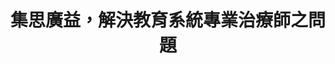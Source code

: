 ---
id: "55"
lang: zh-tw
publish: "TRUE"
description: 「調增教育專業人員鐘點費」連署案
selected: "FALSE"
blog_selected: "FALSE"
thumbnail: https://cm.pdis.tw/images/post/55/1iJPX66Yr0ZzPU-y5_VYpYEVgkGu4V4tv.jpg
title: 集思廣益，解決教育系統專業治療師之問題
introduction:
  content: 教育系統的相關專業人員一直都是在校園中默默付出的一群人，他們巡迴於各校，有著不穩定的工作時數，多年來服務鐘點費也未獲得調增，低於其他醫事人員，因此，基於工作的不穩定性及逐年降低的學校服務時數，多數治療師紛紛選擇離開教育系統的工作，使得教育部及學校相關承辦人員面臨尋找專業治療師的困難。這次便希望能透過協作會議來討論解決的方法，是否可以依實際的服務內容去調整鐘點費，綜合考量前置準備、學校跟老師家長溝通協調的成本，以及後續的行政成本，多給偏鄉一些資源，進而降低流動率，以更好地保障身心障礙學生，讓他們能穩定地接受學校治療師的協助。
color: yellow
join:
  type: 提
  title: 提議調增教育系統相關專業人員之鐘點費達每小時1250元以上
  link: https://join.gov.tw/idea/detail/7af9a0ed-3f62-42db-882d-1d2cca30cc2f
  image: https://cm.pdis.tw/images/post/55/15mJMbl0PMZGkamcUN35fBOnEODkLiTIz.jpg
layout: post
departments:
  - 教育部
tags:
  - 教育
  - 公務體制
  - 法規
embed:
  agenda_book:
    links:
      - https://issuu.com/pdis.tw/docs/_________________________
  mind_map:
    links:
      - https://miro.com/app/live-embed/o9J_kwrSMA8=/?moveToViewport=-46591,2288,6821,5538
  ministry_slide:
    links:
      - https://issuu.com/pdis.tw/docs/2_-_1080912_.pptx
  host_slide:
    links:
      - https://issuu.com/pdis.tw/docs/1080912_-_
  transcript:
    links:
      - https://sayit.pdis.nat.gov.tw/2019-09-12-%E9%96%8B%E6%94%BE%E6%94%BF%E5%BA%9C%E7%AC%AC55%E6%AC%A1%E8%AD%B0%E9%A1%8C%E5%8D%94%E4%BD%9C%E6%9C%83%E8%AD%B0
---